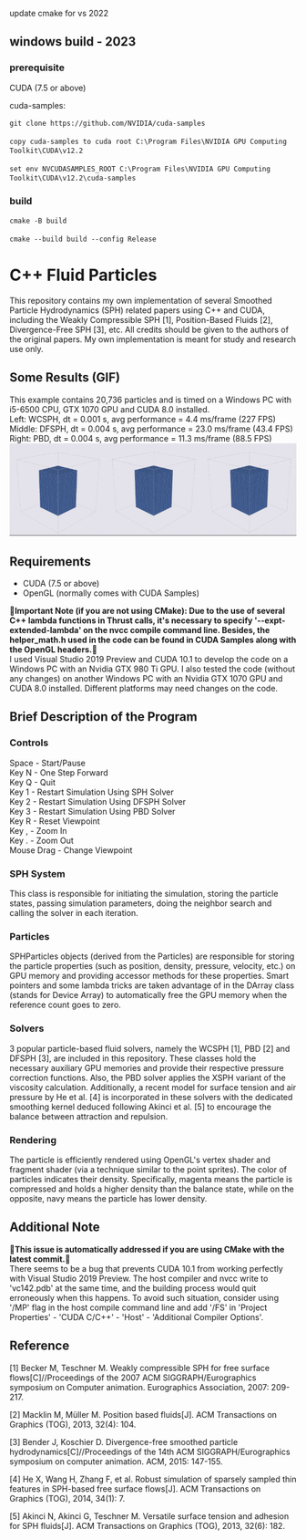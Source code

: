 

update cmake for vs 2022

## windows build - 2023

### prerequisite

CUDA (7.5 or above)

cuda-samples:

    git clone https://github.com/NVIDIA/cuda-samples

    copy cuda-samples to cuda root C:\Program Files\NVIDIA GPU Computing Toolkit\CUDA\v12.2

    set env NVCUDASAMPLES_ROOT C:\Program Files\NVIDIA GPU Computing Toolkit\CUDA\v12.2\cuda-samples


### build

    cmake -B build

    cmake --build build --config Release


# C++ Fluid Particles

This repository contains my own implementation of several Smoothed Particle Hydrodynamics (SPH) related papers using C++ and CUDA, including the Weakly Compressible SPH [1], Position-Based Fluids [2], Divergence-Free SPH [3], etc. All credits should be given to the authors of the original papers. My own implementation is meant for study and research use only.


## Some Results (GIF)
This example contains 20,736 particles and is timed on a Windows PC with i5-6500 CPU, GTX 1070 GPU and CUDA 8.0 installed.  
Left: WCSPH, dt = 0.001 s, avg performance = 4.4 ms/frame (227 FPS)  
Middle: DFSPH, dt = 0.004 s, avg performance = 23.0 ms/frame (43.4 FPS)  
Right: PBD, dt = 0.004 s,  avg performance = 11.3 ms/frame (88.5 FPS)
![example](example.gif)

## Requirements

* CUDA (7.5 or above)
* OpenGL (normally comes with CUDA Samples)

&#x1F536;__Important Note (if you are not using CMake): Due to the use of several C++ lambda functions in Thrust calls, it's necessary to specify '--expt-extended-lambda' on the nvcc compile command line. Besides, the helper_math.h used in the code can be found in CUDA Samples along with the OpenGL headers.__&#x1F536;  
I used Visual Studio 2019 Preview and CUDA 10.1 to develop the code on a Windows PC with an Nvidia GTX 980 Ti GPU. I also tested the code (without any changes) on another Windows PC with an Nvidia GTX 1070 GPU and CUDA 8.0 installed. Different platforms may need changes on the code.

## Brief Description of the Program
### Controls  
Space - Start/Pause  
Key N - One Step Forward  
Key Q - Quit  
Key 1 - Restart Simulation Using SPH Solver  
Key 2 - Restart Simulation Using DFSPH Solver  
Key 3 - Restart Simulation Using PBD Solver  
Key R - Reset Viewpoint  
Key , - Zoom In  
Key . - Zoom Out  
Mouse Drag - Change Viewpoint  
### SPH System
This class is responsible for initiating the simulation, storing the particle states, passing simulation parameters, doing the neighbor search and calling the solver in each iteration.
### Particles
SPHParticles objects (derived from the Particles) are responsible for storing the particle properties (such as position, density, pressure, velocity, etc.) on GPU memory and providing accessor methods for these properties. Smart pointers and some lambda tricks are taken advantage of in the DArray class (stands for Device Array) to automatically free the GPU memory when the reference count goes to zero.
### Solvers
3 popular particle-based fluid solvers, namely the WCSPH [1], PBD [2] and DFSPH [3], are included in this repository. These classes hold the necessary auxiliary GPU memories and provide their respective pressure correction functions. Also, the PBD solver applies the XSPH variant of the viscosity calculation. Additionally, a recent model for surface tension and air pressure by He et al. [4] is incorporated in these solvers with the dedicated smoothing kernel deduced following Akinci et al. [5] to encourage the balance between attraction and repulsion.
### Rendering
The particle is efficiently rendered using OpenGL's vertex shader and fragment shader (via a technique similar to the point sprites). The color of particles indicates their density. Specifically, magenta means the particle is compressed and holds a higher density than the balance state, while on the opposite, navy means the particle has lower density.  

## Additional Note
&#x1F536;__This issue is automatically addressed if you are using CMake with the latest commit.__&#x1F536;  
There seems to be a bug that prevents CUDA 10.1 from working perfectly with Visual Studio 2019 Preview. The host compiler and nvcc write to 'vc142.pdb' at the same time, and the building process would quit erroneously when this happens. To avoid such situation, consider using '/MP' flag in the host compile command line and add '/FS' in 'Project Properties' - 'CUDA C/C++' - 'Host' - 'Additional Compiler Options'.

## Reference
[1] Becker M, Teschner M. Weakly compressible SPH for free surface flows[C]//Proceedings of the 2007 ACM SIGGRAPH/Eurographics symposium on Computer animation. Eurographics Association, 2007: 209-217.

[2] Macklin M, Müller M. Position based fluids[J]. ACM Transactions on Graphics (TOG), 2013, 32(4): 104.

[3] Bender J, Koschier D. Divergence-free smoothed particle hydrodynamics[C]//Proceedings of the 14th ACM SIGGRAPH/Eurographics symposium on computer animation. ACM, 2015: 147-155.

[4] He X, Wang H, Zhang F, et al. Robust simulation of sparsely sampled thin features in SPH-based free surface flows[J]. ACM Transactions on Graphics (TOG), 2014, 34(1): 7.

[5] Akinci N, Akinci G, Teschner M. Versatile surface tension and adhesion for SPH fluids[J]. ACM Transactions on Graphics (TOG), 2013, 32(6): 182.
